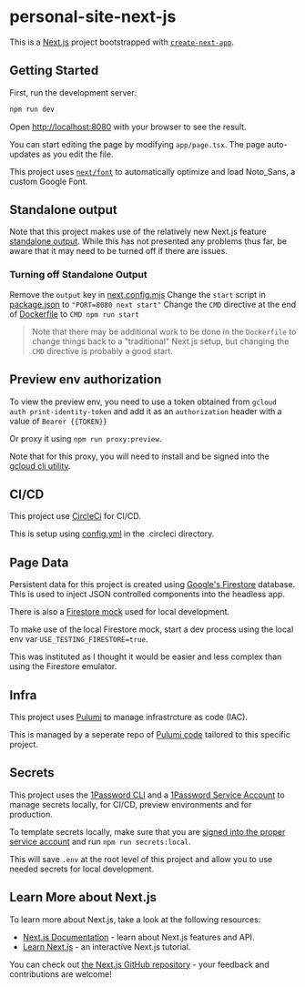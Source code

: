 # personal-site-next-js

This is a [Next.js](https://nextjs.org/) project bootstrapped with [`create-next-app`](https://github.com/vercel/next.js/tree/canary/packages/create-next-app).

## Getting Started

First, run the development server:

```bash
npm run dev
```

Open [http://localhost:8080](http://localhost:8080) with your browser to see the result.

You can start editing the page by modifying `app/page.tsx`. The page auto-updates as you edit the file.

This project uses [`next/font`](https://nextjs.org/docs/basic-features/font-optimization) to automatically optimize and load Noto_Sans, a custom Google Font.

## Standalone output

Note that this project makes use of the relatively new Next.js feature [standalone output](https://nextjs.org/docs/pages/api-reference/next-config-js/output). While this has not presented any problems thus far, be aware that it may need to be turned off if there are issues.

### Turning off Standalone Output

Remove the `output` key in [next.config.mjs](./next.config.mjs)
Change the `start` script in [package.json](package.json) to `"PORT=8080 next start"`
Change the `CMD` directive at the end of [Dockerfile](Dockerfile) to `CMD npm run start`

> Note that there may be additional work to be done in the `Dockerfile` to change things back to a "traditional" Next.js setup, but changing the `CMD` directive is probably a good start.

## Preview env authorization

To view the preview env, you need to use a token obtained from `gcloud auth print-identity-token` and add it as an `authorization` header with a value of `Bearer {{TOKEN}}`

Or proxy it using `npm run proxy:preview`.

Note that for this proxy, you will need to install and be signed into the [gcloud cli utility](https://cloud.google.com/sdk/docs/install).

## CI/CD

This project use [CircleCi](https://circleci.com/) for CI/CD.

This is setup using [config.yml](.circleci/config.yml) in the .circleci directory.

## Page Data

Persistent data for this project is created using [Google's Firestore](https://firebase.google.com/docs/firestore) database. This is used to inject JSON controlled components into the headless app.

There is also a [Firestore mock](app/_utils/firestoreMock.js) used for local development.

To make use of the local Firestore mock, start a dev process using the local env var `USE_TESTING_FIRESTORE=true`.

This was instituted as I thought it would be easier and less complex than using the Firestore emulator.

## Infra

This project uses [Pulumi](https://www.pulumi.com/) to manage infrastrcture as code (IAC).

This is managed by a seperate repo of [Pulumi code](https://github.com/timmalstead/personal-site-gcp-infra) tailored to this specific project.

## Secrets

This project uses the [1Password CLI](https://developer.1password.com/docs/cli/get-started/) and a [1Password Service Account](https://developer.1password.com/docs/service-accounts/) to manage secrets locally, for CI/CD, preview environments and for production.

To template secrets locally, make sure that you are [signed into the proper service account](https://developer.1password.com/docs/service-accounts/use-with-1password-cli/#get-started) and run `npm run secrets:local`.

This will save `.env` at the root level of this project and allow you to use needed secrets for local development.

## Learn More about Next.js

To learn more about Next.js, take a look at the following resources:

-   [Next.js Documentation](https://nextjs.org/docs) - learn about Next.js features and API.
-   [Learn Next.js](https://nextjs.org/learn) - an interactive Next.js tutorial.

You can check out [the Next.js GitHub repository](https://github.com/vercel/next.js/) - your feedback and contributions are welcome!
